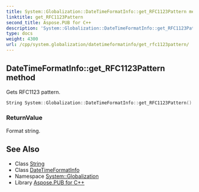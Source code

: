 ```yaml
---
title: System::Globalization::DateTimeFormatInfo::get_RFC1123Pattern method
linktitle: get_RFC1123Pattern
second_title: Aspose.PUB for C++
description: 'System::Globalization::DateTimeFormatInfo::get_RFC1123Pattern method. Gets RFC1123 pattern in C++.'
type: docs
weight: 4300
url: /cpp/system.globalization/datetimeformatinfo/get_rfc1123pattern/
---
```

## DateTimeFormatInfo::get_RFC1123Pattern method


Gets RFC1123 pattern.

```cpp
String System::Globalization::DateTimeFormatInfo::get_RFC1123Pattern() const
```


### ReturnValue

Format string.

## See Also

* Class [String](../../../system/string/)
* Class [DateTimeFormatInfo](../)
* Namespace [System::Globalization](../../)
* Library [Aspose.PUB for C++](../../../)
